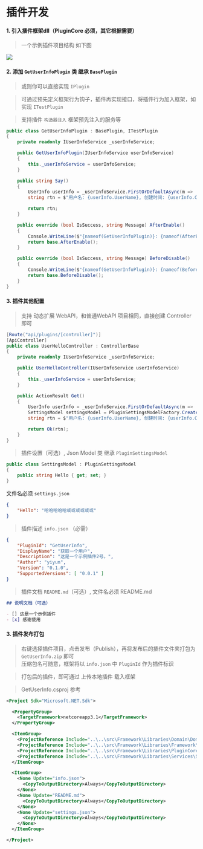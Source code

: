 <!--
 * @Author: yiyun
 * @Description: 
-->
# 插件开发

#### 1. 引入插件框架dll（PluginCore 必须，其它根据需要）

> 一个示例插件项目结构 如下图

![](/images/plugin-structure.png)

#### 2. 添加 `GetUserInfoPlugin` 类 继承 `BasePlugin`

> 或则你可以直接实现 `IPlugin`

> 可通过预先定义框架行为钩子，插件再实现接口，将插件行为加入框架，如实现  `ITestPlugin`

> 支持插件 `构造器注入` 框架预先注入的服务等

```c#
public class GetUserInfoPlugin : BasePlugin, ITestPlugin
{
    private readonly IUserInfoService _userInfoService;

    public GetUserInfoPlugin(IUserInfoService userInfoService)
    {
        this._userInfoService = userInfoService;
    }

    public string Say()
    {
        UserInfo userInfo = _userInfoService.FirstOrDefaultAsync(m => !m.IsDeleted).Result;
        string rtn = $"用户名: {userInfo.UserName}, 创建时间: {userInfo.CreateTime.ToString()}";

        return rtn;
    }

    public override (bool IsSuccess, string Message) AfterEnable()
    {
        Console.WriteLine($"{nameof(GetUserInfoPlugin)}: {nameof(AfterEnable)}");
        return base.AfterEnable();
    }

    public override (bool IsSuccess, string Message) BeforeDisable()
    {
        Console.WriteLine($"{nameof(GetUserInfoPlugin)}: {nameof(BeforeDisable)}");
        return base.BeforeDisable();
    }
}
```

#### 3. 插件其他配置

> 支持 动态扩展 WebAPI，和普通WebAPI 项目相同，直接创建 Controller 即可

```C#
[Route("api/plugins/[controller]")]
[ApiController]
public class UserHelloController : ControllerBase
{
    private readonly IUserInfoService _userInfoService;

    public UserHelloController(IUserInfoService userInfoService)
    {
        this._userInfoService = userInfoService;
    }

    public ActionResult Get()
    {
        UserInfo userInfo = _userInfoService.FirstOrDefaultAsync(m => !m.IsDeleted).Result;
        SettingsModel settingsModel = PluginSettingsModelFactory.Create<SettingsModel>("GetUserInfo");
        string rtn = $"用户名: {userInfo.UserName}, 创建时间: {userInfo.CreateTime.ToString()}, Hello: {settingsModel.Hello}";

        return Ok(rtn);
    }
}
```

> 插件设置（可选）, Json Model 类 继承 `PluginSettingsModel`

```C#
public class SettingsModel : PluginSettingsModel
{
    public string Hello { get; set; }
}
```

文件名必须 `settings.json`
```json
{
	"Hello": "哈哈哈哈哈或或或或或或" 
}
```

> 插件描述 `info.json` （必需）

```json
{
	"PluginId": "GetUserInfo",
	"DisplayName": "获取一个用户",
	"Description": "这是一个示例插件2号。",
	"Author": "yiyun",
	"Version": "0.1.0",
	"SupportedVersions": [ "0.0.1" ]
}
```

> 插件文档 `README.md`（可选）, 文件名必须 README.md

```markdown
## 说明文档（可选）

- [] 这是一个示例插件
- [x] 感谢使用
```

#### 3. 插件发布打包

> 右键选择插件项目，点击发布（Publish），再将发布后的插件文件夹打包为 `GetUserInfo.zip` 即可  
> 压缩包名可随意，框架将以 `info.json` 中 `PluginId` 作为插件标识

> 打包后的插件，即可通过 上传本地插件 载入框架

> GetUserInfo.csproj 参考

```xml
<Project Sdk="Microsoft.NET.Sdk">

  <PropertyGroup>
    <TargetFramework>netcoreapp3.1</TargetFramework>
  </PropertyGroup>

  <ItemGroup>
    <ProjectReference Include="..\..\src\Framework\Libraries\Domain\Domain.csproj" />
    <ProjectReference Include="..\..\src\Framework\Libraries\Framework\Framework.csproj" />
    <ProjectReference Include="..\..\src\Framework\Libraries\PluginCore\PluginCore.csproj" />
    <ProjectReference Include="..\..\src\Framework\Libraries\Services\Services.csproj" />
  </ItemGroup>

  <ItemGroup>
    <None Update="info.json">
      <CopyToOutputDirectory>Always</CopyToOutputDirectory>
    </None>
    <None Update="README.md">
      <CopyToOutputDirectory>Always</CopyToOutputDirectory>
    </None>
    <None Update="settings.json">
      <CopyToOutputDirectory>Always</CopyToOutputDirectory>
    </None>
  </ItemGroup>

</Project>
```